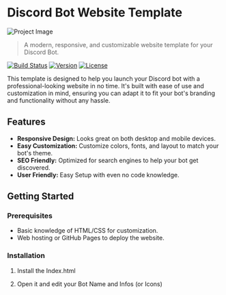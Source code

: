 # Discord Bot Website Template

![Project Image](https://via.placeholder.com/1000x300.png?text=Discord+Bot+Website+Template)

> A modern, responsive, and customizable website template for your Discord Bot.

[![Build Status](https://img.shields.io/badge/build-passing-brightgreen.svg)](#)
[![Version](https://img.shields.io/badge/version-1.0.0-blue.svg)](#)
[![License](https://img.shields.io/badge/license-MIT-green.svg)](#)

This template is designed to help you launch your Discord bot with a professional-looking website in no time. It's built with ease of use and customization in mind, ensuring you can adapt it to fit your bot's branding and functionality without any hassle.

## Features

- **Responsive Design:** Looks great on both desktop and mobile devices.
- **Easy Customization:** Customize colors, fonts, and layout to match your bot's theme.
- **SEO Friendly:** Optimized for search engines to help your bot get discovered.
- **User Friendly:** Easy Setup with even no code knowledge.

## Getting Started

### Prerequisites

- Basic knowledge of HTML/CSS for customization.
- Web hosting or GitHub Pages to deploy the website.

### Installation

1. Install the Index.html 

2. Open it and edit your Bot Name and Infos (or Icons)
